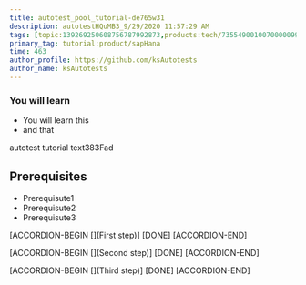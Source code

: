 ```yaml
---
title: autotest_pool_tutorial-de765w31
description: autotestHQuMB3_9/29/2020 11:57:29 AM
tags: [topic:139269250608756787992873,products:tech/73554900100700000996,tutorial:experience/advanced]
primary_tag: tutorial:product/sapHana
time: 463
author_profile: https://github.com/ksAutotests
author_name: ksAutotests
---
```

### You will learn
- You will learn this
- and that

autotest tutorial text383Fad

## Prerequisites
- Prerequisute1
- Prerequisute2
- Prerequisute3

[ACCORDION-BEGIN [](First step)]
[DONE]
[ACCORDION-END]

[ACCORDION-BEGIN [](Second step)]
[DONE]
[ACCORDION-END]

[ACCORDION-BEGIN [](Third step)]
[DONE]
[ACCORDION-END]

